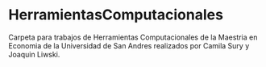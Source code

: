 # HerramientasComputacionales
Carpeta para trabajos de Herramientas Computacionales de la Maestria en Economia de la Universidad de San Andres realizados por Camila Sury y Joaquin Liwski.
